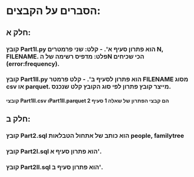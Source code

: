 # **הסברים על הקבצים:**  
## חלק א:  
### קובץ Part1I.py הוא פתרון סעיף א'. - קלט: שני פרמטרים N, FILENAME. פלט: מדפיס רשימה של הN הכי שכיחים (error:frequency).
### קובץ Part1II.py הוא פתרון לסעיף ב'.  - קלט פרמטר FILENAME מסוג csv או parquet. מייצר קובץ פתרון לפי סוג הקובץ קלט שנכנס.
#### קובצי Part1II.csv וPart1II.parquet הם קבצי הפתרון של שאלה 1 סעיף 2
## חלק ב:  
### קובץ Part2.sql הוא כותב של אתחול הטבלאות  people, familytree
### קובץ Part2I.sql הוא פתרון סעיף א'.  
### קובץ Part2II.sql הוא פתרון סעיף ב'.  
